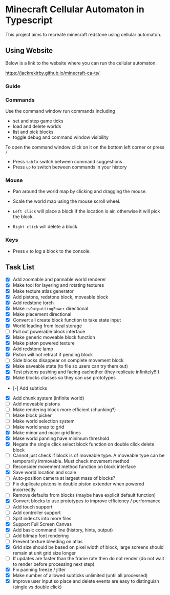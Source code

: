# Minecraft Cellular Automaton in Typescript

This project aims to recreate minecraft redstone using cellular automaton.

## Using Website

Below is a link to the website where you can run the cellular automaton.

https://jackrekirby.github.io/minecraft-ca-ts/

### Guide

### Commands

Use the command window run commands including

- set and step game ticks
- load and delete worlds
- list and pick blocks
- toggle debug and command window visibility

To open the command window click on it on the bottom left corner or press `/`

- Press `tab` to switch between command suggestions
- Press `up` to switch between commands in your history

### Mouse

- Pan around the world map by clicking and dragging the mouse.
- Scale the world map using the mouse scroll wheel.

- `Left click` will place a block if the location is air, otherwise it will pick the block.
- `Right click` will delete a block.

### Keys

- Press `e` to log a block to the console.

## Task List

- [x] Add zoomable and pannable world renderer
- [x] Make tool for layering and rotating textures
- [x] Make texture atlas generator
- [x] Add pistons, redstone block, moveable block
- [x] Add redstone torch
- [x] Make `isOutputtingPower` directional
- [x] Make placement directional
- [x] Convert all create block function to take state input
- [x] World loading from local storage
- [ ] Pull out powerable block interface
- [x] Make generic moveable block function
- [x] Make piston powered texture
- [x] Add redstone lamp
- [x] Piston will not retract if pending block
- [ ] Side blocks disappear on complete movement block
- [x] Make saveable state (to file so users can try them out)
- [x] Test pistons pushing and facing eachother (they replicate infinitely!!!)
- [x] Make blocks classes so they can use prototypes
- [-] Add subticks
- [x] Add chunk system (infinite world)
- [ ] Add moveable pistons
- [ ] Make rendering block more efficient (chunking?)
- [ ] Make block picker
- [ ] Make world selection system
- [ ] Make world snap to grid
- [x] Make minor and major grid lines
- [x] Make world panning have minimum threshold
- [x] Negate the single click select block function on double click delete block
- [ ] Cannot just check if block is of moveable type. A moveable type can be temporarily immovable. Must check movement method
- [ ] Reconsider movement method function on block interface
- [x] Save world location and scale
- [ ] Auto-position camera at largest mass of blocks?
- [ ] Fix duplicate pistons in double piston extender when powered incorrectly
- [ ] Remove defaults from blocks (maybe have explicit default function)
- [x] Convert blocks to use prototypes to improve efficiency / performance
- [ ] Add touch support
- [ ] Add controller support
- [ ] Split index.ts into more files
- [x] Support Full Screen Canvas
- [x] Add basic command line (history, hints, output)
- [ ] Add bitmap font rendering
- [ ] Prevent texture bleeding on atlas
- [x] Grid size should be based on pixel width of block, large screens should remain at unit grid size longer
- [ ] If updates are faster than the frame rate then do not render (do not wait to render before processing next step)
- [x] Fix panning freeze / jitter
- [x] Make number of allowed subticks unlimited (until all processed)
- [x] improve user input so place and delete events are easy to distinguish (single vs double click)
